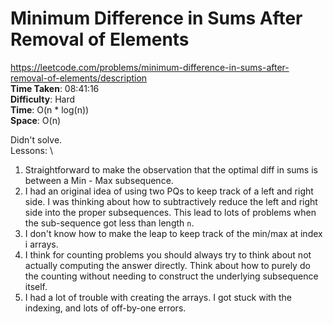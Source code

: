 # Minimum Difference in Sums After Removal of Elements
https://leetcode.com/problems/minimum-difference-in-sums-after-removal-of-elements/description \
**Time Taken**: 08:41:16 \
**Difficulty**: Hard \
**Time**: O(n * log(n)) \
**Space**: O(n)

Didn't solve. \
Lessons: \
1. Straightforward to make the observation that the optimal diff in sums is between a Min - Max subsequence.
2. I had an original idea of using two PQs to keep track of a left and right side. I was thinking about how to subtractively reduce the left and right side into the proper subsequences. This lead to lots of problems when the sub-sequence got less than length `n`.
3. I don't know how to make the leap to keep track of the min/max at index i arrays.
4. I think for counting problems you should always try to think about not actually computing the answer directly. Think about how to purely do the counting without needing to construct the underlying subsequence itself.
4. I had a lot of trouble with creating the arrays. I got stuck with the indexing, and lots of off-by-one errors.